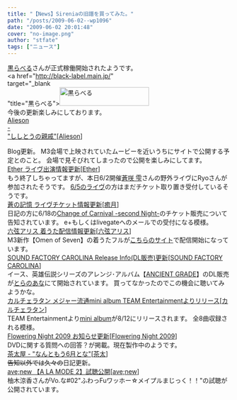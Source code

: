 ```yaml
---
title: "【News】Sireniaの旧譜を買ってみた。"
path: "/posts/2009-06-02--wp1096"
date: "2009-06-02 20:01:48"
cover: "no-image.png"
author: "stfate"
tags: ["ニュース"]
---
```


<style type="text/css">
<!--
p {white-space: pre-wrap};
-->
</style>

<a href="http://black-label.main.jp/" target="_blank">黒らべる</a>さんが正式稼働開始されたようです。
<a href="http://black-label.main.jp/" target="_blank "title="黒らべる"><img src="http://black-label.main.jp/img/banner/banner.jpg" width="202" height="42" alt="黒らべる"></a>
今後の更新楽しみにしております。
<a class="topics" href="http://alieson.jugem.jp/" target="_blank">Alieson - "ししとうの親戚"</a><span class="junre">[<a href="http://www.alieson.net/html/" target="_blank">Alieson</a>]</span>
<div class="news">Blog更新。
M3会場で上映されていたムービーを近いうちにサイトで公開する予定とのこと。
会場で見そびれてしまったので公開を楽しみにしてます。</div>
<a class="topics" href="http://www.ether-music.com/" target="_blank">Ether ライヴ出演情報更新</a><span class="junre">[<a href="http://www.ether-music.com/" target="_blank">Ether</a>]</span>
<div class="news">もう終了しちゃってますが、本日6/2開催<a href="http://www.aosakishizuku.jp/" target="_blank">蒼咲 雫</a>さんの野外ライヴにRyoさんが参加されたそうです。
<a href="http://ip.tosp.co.jp/i.asp?I=kangoku1111" target="_blank">6/5のライヴ</a>の方はまだチケット取り置き受付しているそうです。</div>
<a class="topics" href="http://aonokioku.sakura.ne.jp/" target="_blank">蒼の記憶 ライヴチケット情報更新</a><span class="junre">[<a href="http://aonokioku.sakura.ne.jp/" target="_blank">癒月</a>]</span>
<div class="news">日記の方に6/18の<a href="http://www.livegate.jp/jm15/" target="_blank">Change of Carnival -second Night-</a>のチケット販売について告知されています。
e+もしくはlivegateへのメールでの受付になる模様。</div>
<a class="topics" href="http://www.rokugen.net/" target="_blank">六弦アリス 着うた配信情報更新</a><span class="junre">[<a href="http://www.rokugen.net/" target="_blank">六弦アリス</a>]</span>
<div class="news">M3新作【Omen of Seven】の着うたフルが<a href="http://f.aniuta.jp/" target="_blank">こちらのサイト</a>で配信開始になっています。</div>
<a class="topics" href="http://carolina.web.infoseek.co.jp/" target="_blank">SOUND FACTORY CAROLINA Release Info(DL販売)更新</a><span class="junre">[<a href="http://carolina.web.infoseek.co.jp/" target="_blank">SOUND FACTORY CAROLINA</a>]</span>
<div class="news">イース、英雄伝説シリーズのアレンジ･アルバム【<a href="http://carolina.web.infoseek.co.jp/aginfo.html" target="_blank">ANCIENT GRADE</a>】のDL販売が<a href="http://dl.toranoana.jp/cgi-bin/coterie_item_detail.cgi?cf_id=260000383500" target="_blank">とらのあな</a>にて開始されています。
買ってなかったのでこの機会に聴いてみようかな。</div>
<a class="topics" href="http://hatukiyura.sakura.ne.jp/" target="_blank">カルチェラタン メジャー流通mini album TEAM Entertainmentよりリリース</a><span class="junre">[<a href="http://hatukiyura.sakura.ne.jp/" target="_blank">カルチェラタン</a>]</span>
<div class="news">TEAM Entertainmentより<a href="http://www.team-e.co.jp/products/kdsd-00298.html" target="_blank">mini album</a>が8/12にリリースされます。
全8曲収録される模様。</div>
<a class="topics" href="http://www.flowering-night.net/2009/index.htm" target="_blank">Flowering Night 2009 お知らせ更新</a><span class="junre">[<a href="http://www.flowering-night.net/2009/index.htm" target="_blank">Flowering Night 2009</a>]</span>
<div class="news">DVDに関する質問への回答？が掲載。現在製作中のようです。</div>
<a class="topics" href="http://chata.moo.jp/" target="_blank">茶太屋 - "なんともう6月とな"</a><span class="junre">[<a href="http://chata.moo.jp/" target="_blank">茶太</a>]</span>
<div class="news"><del>告知以外では久々の</del>日記更新。</div>
<a class="topics" href="http://www.avenew.jp/" target="_blank">ave;new 【A LA MODE 2】試聴公開</a><span class="junre">[<a href="http://www.avenew.jp/" target="_blank">ave;new</a>]</span>
<div class="news">柚木涼香さんがVo.な#02"ふわっFuワッホー☆メイプルまじっく！！"の試聴が公開されています。</div>
